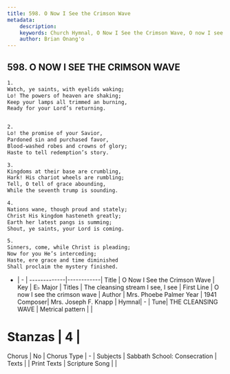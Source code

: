 ```yaml
---
title: 598. O Now I See the Crimson Wave
metadata:
    description: 
    keywords: Church Hymnal, O Now I See the Crimson Wave, O now I see the crimson wave, The cleansing stream I see, I see
    author: Brian Onang'o
---
```



## 598. O NOW I SEE THE CRIMSON WAVE

```txt
1.
Watch, ye saints, with eyelids waking;
Lo! The powers of heaven are shaking;
Keep your lamps all trimmed an burning,
Ready for your Lord’s returning.


2.
Lo! the promise of your Savior,
Pardoned sin and purchased favor,
Blood-washed robes and crowns of glory;
Haste to tell redemption’s story.

3.
Kingdoms at their base are crumbling,
Hark! His chariot wheels are rumbling;
Tell, O tell of grace abounding,
While the seventh trump is sounding.

4.
Nations wane, though proud and stately;
Christ His kingdom hasteneth greatly;
Earth her latest pangs is summing;
Shout, ye saints, your Lord is coming.

5.
Sinners, come, while Christ is pleading;
Now for you He’s interceding;
Haste, ere grace and time diminished
Shall proclaim the mystery finished.
```

- |   -  |
-------------|------------|
Title | O Now I See the Crimson Wave |
Key | E♭ Major |
Titles | The cleansing stream I see, I see |
First Line | O now I see the crimson wave |
Author | Mrs. Phoebe Palmer
Year | 1941
Composer| Mrs. Joseph F. Knapp |
Hymnal|  - |
Tune| THE CLEANSING WAVE |
Metrical pattern | |
# Stanzas | 4 |
Chorus | No |
Chorus Type | - |
Subjects | Sabbath School: Consecration |
Texts |  |
Print Texts | 
Scripture Song |  |
  

